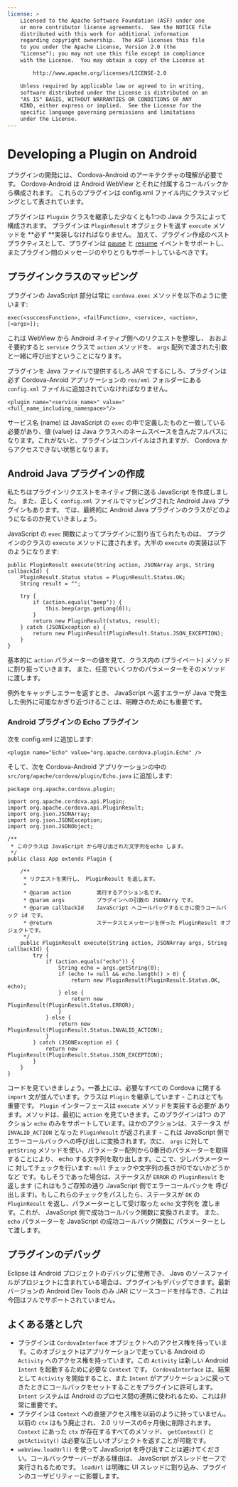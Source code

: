 ```yaml
---
license: >
    Licensed to the Apache Software Foundation (ASF) under one
    or more contributor license agreements.  See the NOTICE file
    distributed with this work for additional information
    regarding copyright ownership.  The ASF licenses this file
    to you under the Apache License, Version 2.0 (the
    "License"); you may not use this file except in compliance
    with the License.  You may obtain a copy of the License at

        http://www.apache.org/licenses/LICENSE-2.0

    Unless required by applicable law or agreed to in writing,
    software distributed under the License is distributed on an
    "AS IS" BASIS, WITHOUT WARRANTIES OR CONDITIONS OF ANY
    KIND, either express or implied.  See the License for the
    specific language governing permissions and limitations
    under the License.
---
```


# Developing a Plugin on Android

プラグインの開発には、 Cordova-Android のアーキテクチャの理解が必要です。
Cordova-Android は Android WebView とそれに付属するコールバックから構成されます。
これらのプラグインは config.xml ファイル内にクラスマッピングとして表されています。

プラグインは `Pluguin` クラスを継承した少なくとも1つの Java クラスによって構成されます。
プラグインは `PluginResult` オブジェクトを返す `execute` メソッドを **必ず **実装しなければなりません。
加えて、プラグイン作成のベストプラクティスとして、プラグインは <a href="../../../cordova/events/events.pause.html">pause</a> と <a href="../../../cordova/events/events.resume.html">resume</a> イベントをサポートし、またプラグイン間のメッセージのやりとりもサポートしているべきです。

## プラグインクラスのマッピング

プラグインの JavaScript 部分は常に `cordova.exec` メソッドを以下のように使います:

    exec(<successFunction>, <failFunction>, <service>, <action>, [<args>]);

これは WebView から Android ネイティブ側へのリクエストを整理し、
おおよそ要約すると `service` クラスで `action` メソッドを、
`args` 配列で渡された引数と一緒に呼び出すということになります。

プラグインを Java ファイルで提供するしろ JAR でするにしろ、プラグインは必ず Cordova-Anroid アプリケーションの `res/xml` フォルダーにある `config.xml` ファイルに追加されていなければなりません。

    <plugin name="<service_name>" value="<full_name_including_namespace>"/>

サービス名 (name) は JavaScript の `exec` の中で定義したものと一致している必要があり、値 (value) は Java クラスへのネームスペースを含んだフルパスになります。これがないと、プラグインはコンパイルはされますが、
Cordova からアクセスできない状態となります。

## Android Java プラグインの作成

私たちはプラグインリクエストをネイティブ側に送る JavaScript を作成しました。
また、正しく `config.xml` ファイルでマッピングされた Android Java プラグインもあります。
では、最終的に Android Java プラグインのクラスがどのようになるのか見ていきましょう。

JavaScript の `exec` 関数によってプラグインに割り当てられたものは、
プラグインのクラスの `execute` メソッドに渡されます。大半の `execute`
の実装は以下のようになります:

    public PluginResult execute(String action, JSONArray args, String callbackId) {
        PluginResult.Status status = PluginResult.Status.OK;
        String result = "";

        try {
            if (action.equals("beep")) {
                this.beep(args.getLong(0));
            }
            return new PluginResult(status, result);
        } catch (JSONException e) {
            return new PluginResult(PluginResult.Status.JSON_EXCEPTION);
        }
    }

基本的に `action` パラメーターの値を見て、クラス内の
(プライベート) メソッドに割り振っていきます。
また、任意でいくつかのパラメーターをそのメソッドに渡します。

例外をキャッチしエラーを返すとき、 JavaScript へ返すエラーが Java で発生した例外に可能なかぎり近づけることは、明瞭さのためにも重要です。

### Android プラグインの Echo プラグイン

次を config.xml に追加します:

    <plugin name="Echo" value="org.apache.cordova.plugin.Echo" />

そして、次を Cordova-Android アプリケーションの中の
`src/org/apache/cordova/plugin/Echo.java` に追加します:


    package org.apache.cordova.plugin;

    import org.apache.cordova.api.Plugin;
    import org.apache.cordova.api.PluginResult;
    import org.json.JSONArray;
    import org.json.JSONException;
    import org.json.JSONObject;

    /**
     * このクラスは JavaScript から呼び出された文字列をecho します。
     */
    public class App extends Plugin {

        /**
         * リクエストを実行し、 PluginResult を返します。
         *
         * @param action        実行するアクション名です。
         * @param args          プラグインへの引数の JSONArry です。
         * @param callbackId    JavaScript へコールバックするときに使うコールバック id です。
         * @return              ステータスとメッセージを伴った PluginResult オブジェクトです。
         */
        public PluginResult execute(String action, JSONArray args, String callbackId) {
            try {
                if (action.equals("echo")) {
                    String echo = args.getString(0);
                    if (echo != null && echo.length() > 0) {
                        return new PluginResult(PluginResult.Status.OK, echo);
                    } else {
                        return new PluginResult(PluginResult.Status.ERROR);
                    }
                } else {
                    return new PluginResult(PluginResult.Status.INVALID_ACTION);
                }
            } catch (JSONException e) {
                return new PluginResult(PluginResult.Status.JSON_EXCEPTION);
            }
        }
    }

コードを見ていきましょう。一番上には、必要なすべての Cordova に関する
`import` 文が並んでいます。クラスは `Plugin` を継承しています - これはとても
重要です。 `Plugin` インターフェースは `execute` メソッドを実装する必要が
あります。メソッドは、最初に `action` を見ていきます。このプラグインは1つ
のアクション `echo` のみをサポートしています。ほかのアクションは、ステータス
が `INVALID_ACTION` となった `PluginResult` が返されます - これは JavaScript
側でエラーコールバックへの呼び出しに変換されます。次に、 `args` に対して
`getString` メソッドを使い、パラメーター配列から0番目のパラメーターを取得
することにより、 echo する文字列を取り出します。ここで、少しパラメーターに
対してチェックを行います: `null` チェックや文字列の長さが0でないかどうかなど
です。もしそうであった場合は、ステータスが `ERROR` の `PluginResult` を
返します (これはもうご存知の通り JavaScript 側でエラーコールバックを
呼び出します)。もしこれらのチェックをパスしたら、ステータスが `OK` の
`PluginResult` を返し、パラメーターとして受け取った `echo` 文字列を
渡します。これが、 JavaScript 側で成功コールバック関数に変換されます。
また、 `echo` パラメーターを JavaScript の成功コールバック関数に
パラメーターとして渡します。

## プラグインのデバッグ

Eclipse は Android プロジェクトのデバッグに使用でき、 Java のソースファイルがプロジェクトに含まれている場合は、プラグインもデバッグできます。最新バージョンの Android Dev Tools のみ JAR にソースコードを付与でき、これは今回はフルでサポートされていません。

## よくある落とし穴

* プラグインは `CordovaInterface` オブジェクトへのアクセス権を持っています。このオブジェクトはアプリケーションで走っている Android の `Activity` へのアクセス権を持っています。この `Activity` は新しい Android `Intent` を起動するために必要な `Context` です。
`CordovaInterface` は、結果として `Activity` を開始すること、また `Intent` がアプリケーションに戻ってきたときにコールバックをセットすることをプラグインに許可します。
`Intent` システムは Android のプロセス間の連携に使われるため、これは非常に重要です。
* プラグインは `Context` への直接アクセス権を以前のように持っていません。以前の `ctx` はもう廃止され、 2.0 リリースの6ヶ月後に削除されます。 `Context` にあった `ctx` が存在するすべてのメソッド、 `getContext()` と `getActivity()` は必要な正しいオブジェクトを返すことが可能です。
* `webView.loadUrl()` を使って JavaScript を呼び出すことは避けてください。コールバックサーバーがある理由は、 JavaScript がスレッドセーフで実行されるためです。 `loadUrl` は明確に UI スレッドに割り込み、プラグインのユーザビリティーに影響します。

